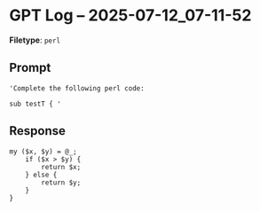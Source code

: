 # GPT Log – 2025-07-12_07-11-52

**Filetype**: `perl`

## Prompt

```
'Complete the following perl code:

sub testT { '
```

## Response

```
my ($x, $y) = @_;
    if ($x > $y) {
        return $x;
    } else {
        return $y;
    }
}
```
